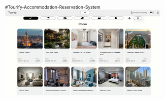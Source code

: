 #Tourify-Accommodation-Reservation-System
![Uploading Screenshot 2024-08-31 020105.png…](https://github.com/mdrrifat/Tourify-Accommodation-Reservation-System/blob/main/Tourify.png)
